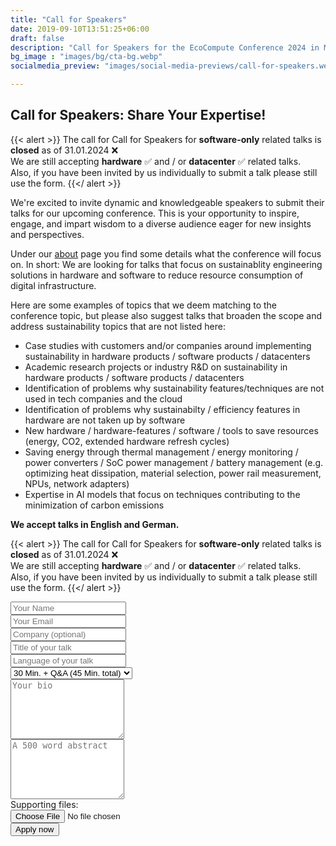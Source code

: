 ```yaml
---
title: "Call for Speakers"
date: 2019-09-10T13:51:25+06:00
draft: false
description: "Call for Speakers for the EcoCompute Conference 2024 in Munich, Germany"
bg_image : "images/bg/cta-bg.webp"
socialmedia_preview: "images/social-media-previews/call-for-speakers.webp"

---
```


## Call for Speakers: Share Your Expertise!

{{< alert >}}
The call for Call for Speakers for <b>software-only</b> related talks is <b>closed</b> as of 31.01.2024 ❌
<br>We are still accepting <b>hardware</b> ✅ and / or <b>datacenter</b> ✅ related talks. 
<br>Also, if you have been invited by us individually to submit a talk please still use the form. 
{{</ alert >}}

We're excited to invite dynamic and knowledgeable speakers to submit their talks for our upcoming conference. This is your opportunity to inspire, engage, and impart wisdom to a diverse audience eager for new insights and perspectives.

Under our [about](/about) page you find some details what the conference will focus on. In short: We are looking for talks that focus on sustainablity engineering solutions in hardware and software to reduce resource consumption of digital infrastructure.

Here are some examples of topics that we deem matching to the conference topic, but please also suggest talks that broaden the scope and address sustainability topics that are not listed here:

- Case studies with customers and/or companies around implementing sustainability in hardware products / software products / datacenters
- Academic research projects or industry R&D on sustainability in hardware products / software products / datacenters
- Identification of problems why sustainability features/techniques are not used in tech companies and the cloud
- Identification of problems why sustainabilty / efficiency features in hardware are not taken up by software
- New hardware / hardware-features / software / tools to save resources (energy, CO2, extended hardware refresh cycles)
- Saving energy through thermal management / energy monitoring / power converters / SoC power management / battery management (e.g. optimizing heat dissipation, material selection, power rail measurement, NPUs, network adapters)
- Expertise in AI models that focus on techniques contributing to the minimization of carbon emissions

**We accept talks in English and German.**


{{< alert >}}
The call for Call for Speakers for <b>software-only</b> related talks is <b>closed</b> as of 31.01.2024 ❌
<br>We are still accepting <b>hardware</b> ✅ and / or <b>datacenter</b> ✅ related talks. 
<br>Also, if you have been invited by us individually to submit a talk please still use the form. 
{{</ alert >}}

<form
  id="speaker-form"
  action="https://formspree.io/f/mgejgkbv"
  method="POST"
>
<div class="col-lg-6">
<div class="contact-form pl-4 mt-5 mt-lg-0">
<form method="post" action="#">
<div class="form-row">
<div class="col-lg-6">
<div class="form-group">
<input type="text" placeholder="Your Name" class="form-control" name="name" id="name" required>
</div>
</div>

<div class="col-lg-6">
<div class="form-group">
<input type="email" placeholder="Your Email" class="form-control" name="email" id="email" required>
</div>
</div>

<div class="col-lg-12">
<div class="form-group">
<input type="text" placeholder="Company (optional)" class="form-control" name="company" id="company">
</div>
</div>


<div class="col-lg-12">
<div class="form-group">
<input type="text" placeholder="Title of your talk" class="form-control" name="title" id="title" required>
</div>
</div>

<div class="col-lg-12">
<div class="form-group">
<input type="text" placeholder="Language of your talk" class="form-control" name="language" id="language" required>
</div>
</div>

<div class="col-lg-12">
<div class="form-group">

<select class=" form-control"  value="" id="length" name="length">
    <option value="30">20 Min. + Q&A (30 Min. total)</option>
    <option value="45" selected>30 Min. + Q&A (45 Min. total)</option>
    <option value="60">50 Min. + Q&A (60 Min. total)</option>
</select>
</div>
</div>


<div class="col-lg-12">
<div class="form-group">
    <textarea rows="6" placeholder="Your bio" class="form-control" name="bio" id="bio"></textarea>
</div>
</div>

<div class="col-lg-12">
<div class="form-group">
    <textarea rows="6" name="abstract" id="abstract" class="form-control" placeholder="A 500 word abstract"></textarea>
</div>
</div>
<div class="col-lg-12">Supporting files:
<div class="form-group">
    <input type="file" name="attachment" accept="image/png, image/jpeg">
</div>
</div>


<div class="mt-4">
<button type="submit" id="contact-submit" class="btn btn-hero btn-rounded " value="Send Message">Apply now</button>
</div>

</form>

<div class="alert alert-info d-none" role="alert" id="form-status">
</div>


<script>
  var form = document.getElementById("speaker-form");

  async function handleSubmit(event) {
    event.preventDefault();
    var status = document.getElementById("form-status");
    var data = new FormData(event.target);
    fetch(event.target.action, {
      method: form.method,
      body: data,
      headers: {
          'Accept': 'application/json'
      }
    }).then(response => {
      status.classList.remove("d-none");

      if (response.ok) {
        status.innerHTML = "Thanks for handing in a talk. We will evaluate all proposals by start of Feb. 2024";
        form.reset()
      } else {
        response.json().then(data => {
          if (Object.hasOwn(data, 'errors')) {
            status.innerHTML = data["errors"].map(error => error["message"]).join(", ")
          } else {
            status.innerHTML = "Oops! There was a problem submitting your form"
          }
        })
      }
    }).catch(error => {
      status.innerHTML = "Oops! There was a problem submitting your form"
    });
  }
  form.addEventListener("submit", handleSubmit)
</script>
